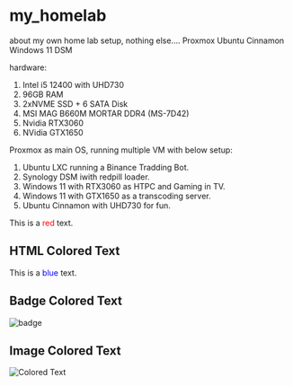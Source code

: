# my_homelab
about my own home lab setup, nothing else....
Proxmox
Ubuntu Cinnamon
Windows 11
DSM

hardware:
1. Intel i5 12400 with UHD730
2. 96GB RAM
3. 2xNVME SSD + 6 SATA Disk
4. MSI MAG B660M MORTAR DDR4 (MS-7D42)
5. Nvidia RTX3060
6. NVidia GTX1650

Proxmox as main OS, running multiple VM with below setup:

1. Ubuntu LXC running a Binance Tradding Bot.
2. Synology DSM iwith redpill loader.
3. Windows 11 with RTX3060 as HTPC and Gaming in TV.
4. Windows 11 with GTX1650 as a transcoding server.
5. Ubuntu Cinnamon with UHD730 for fun.


This is a <span style="color:red">red</span> text.
## HTML Colored Text
This is a <span style="color:blue">blue</span> text.

## Badge Colored Text
![badge](https://img.shields.io/badge/Hello-ff69b4.svg)

## Image Colored Text
![Colored Text](https://via.placeholder.com/150/0000FF/808080?text=Hello+World)
